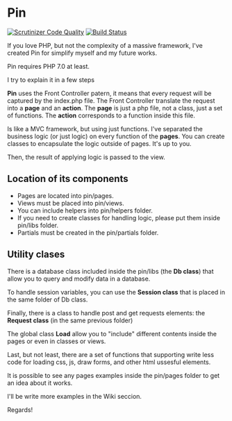 # Pin

[![Scrutinizer Code Quality](https://scrutinizer-ci.com/g/nelsonrojasn/pin/badges/quality-score.png?b=main)](https://scrutinizer-ci.com/g/nelsonrojasn/pin/?branch=main)
[![Build Status](https://scrutinizer-ci.com/g/nelsonrojasn/pin/badges/build.png?b=main)](https://scrutinizer-ci.com/g/nelsonrojasn/pin/build-status/main)

If you love PHP, but not the complexity of a massive framework, I've created Pin for simplify myself and my future works.

Pin requires PHP 7.0 at least.

I try to explain it in a few steps

**Pin** uses the Front Controller patern, it means that every request will be captured by the index.php file. The Front Controller translate the request into a **page** and an **action**. The **page** is just a php file, not a class, just a set of functions. The **action** corresponds to a function inside this file.

Is like a MVC framework, but using just functions. I've separated the business logic (or just logic) on every function of the **pages**. You can create classes to encapsulate the logic outside of pages. It's up to you.

Then, the result of applying logic is passed to the view.


## Location of its components

- Pages are located into pin/pages.
- Views must be placed into pin/views.
- You can include helpers into pin/helpers folder.
- If you need to create classes for handling logic, please put them inside pin/libs folder.
- Partials must be created in the pin/partials folder.


## Utility clases

There is a database class included inside the pin/libs (the **Db class**) that allow you to query and modify data in a database.

To handle session variables, you can use the **Session class** that is placed in the same folder of Db class.

Finally, there is a class to handle post and get requests elements: the **Request class** (in the same previous folder)

The global class **Load** allow you to "include" different contents inside the pages or even in classes or views.

Last, but not least, there are a set of functions that supporting write less code for loading css, js, draw forms, and other html ussesful elements.

It is possible to see any pages examples inside the pin/pages folder to get an idea about it works.

I'll be write more examples in the Wiki seccion.

Regards!
